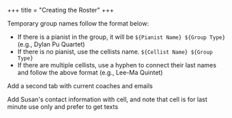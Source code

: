 +++
title = "Creating the Roster" 
+++ 

Temporary group names follow the format below: 

- If there is a pianist in the group, it will be `${Pianist Name} ${Group Type}`
  (e.g., Dylan Pu Quartet)
- If there is no pianist, use the cellists name. `${Cellist Name} ${Group Type}`
- If there are multiple cellists, use a hyphen to connect their last names and 
  follow the above format (e.g., Lee-Ma Quintet)

Add a second tab with current coaches and emails 

Add Susan's contact information with cell, and note that cell is for last minute use 
only and prefer to get texts 